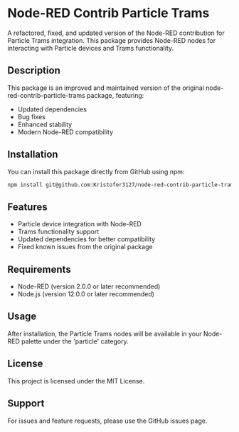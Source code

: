 # Node-RED Contrib Particle Trams

A refactored, fixed, and updated version of the Node-RED contribution for Particle Trams integration. This package provides Node-RED nodes for interacting with Particle devices and Trams functionality.

## Description

This package is an improved and maintained version of the original node-red-contrib-particle-trams package, featuring:
- Updated dependencies
- Bug fixes
- Enhanced stability
- Modern Node-RED compatibility

## Installation

You can install this package directly from GitHub using npm:

```bash
npm install git@github.com:Kristofer3127/node-red-contrib-particle-trams.git
```

## Features

- Particle device integration with Node-RED
- Trams functionality support
- Updated dependencies for better compatibility
- Fixed known issues from the original package

## Requirements

- Node-RED (version 2.0.0 or later recommended)
- Node.js (version 12.0.0 or later recommended)

## Usage

After installation, the Particle Trams nodes will be available in your Node-RED palette under the 'particle' category.

## License

This project is licensed under the MIT License.

## Support

For issues and feature requests, please use the GitHub issues page.
